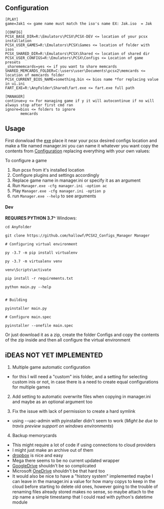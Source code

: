 ## Configuration

```
[PLAY]
game=Jak1 <= game name must match the iso's name EX: Jak.iso  = Jak

[CONFIG]
PCSX_BASE_DIR=R:\Emulators\PCSX\PCSX-DEV <= location of your pcsx installation
PCSX_USER_GAMES=R:\Emulators\PCSX\Games <= location of folder with isos
PCSX_SHARED_DIR=R:\Emulators\PCSX\Shared <= location of shared dir
PCSX_USER_CONFIGS=R:\Emulators\PCSX\Configs <= Location of game presets
_sharememcards=yes <= if you want to share memcards
SHARED_MEMCARDS_FOLDER=C:\users\user\Documents\pcsx2\memcards <= location of memcards folder
PCSX_CURRENT_BIOS_NAME=something.bin <= bios name *for replacing value in ui.ini
FART_EXE=R:\AnyFolder\Shared\fart.exe <= fart.exe full path

[MANAGER]
continue=y <= For managing game if y it will autocontinue if no will always stop after first cmd ran
ignore=bios <= folders to ignore
       memcards
```

## Usage

First donwload the [exe](https://github.com/hallowf/PCSX2_Configs_Manager/releases) place it near your pcsx desired configs location
and make a file named manager.ini you can name it whatever you want copy the contents from [Configuration](#configuration)
replacing everything with your own values:


To configure a game
1. Run pcsx from it's installed location
2. Configure plugins and settings accordingly
3. Replace game name in manager.ini or specify it as an argument
4. Run `Manager.exe -cfg manager.ini -option ac`
5. Play `Manager.exe -cfg manager.ini -option p`
6. run `Manager.exe --help` to see arguments

#### Dev
**REQUIRES PYTHON 3.7^**
Windows:

```
cd AnyFolder

git clone https://github.com/hallowf/PCSX2_Configs_Manager Manager

# Configuring virtual environment

py -3.7 -m pip install virtualenv

py -3.7 -m virtualenv venv

venv\Scripts\activate

pip install -r requirements.txt

python main.py --help


# Building

pyinstaller main.py

# Configure main.spec

pyinstaller --onefile main.spec

```

Or just download it as a zip, create the folder Configs and copy the contents of the zip inside
and then all configure the virtual environment

## iDEAS NOT YET IMPLEMENTED

1. Multiple game automatic configuration
* for this I will need a "custom" inis folder, and a setting for selecting custom inis or not,
in case there is a need to create equal configurations for multiple games

2. Add setting to automatic overwrite files when copying in manager.ini and maybe as an optional argument too

3. Fix the issue with lack of permission to create a hard symlink
* using --uac-admin with pyinstaller didn't seem to work (*Might be due to travis preview support on windows environments*)

4. Backup memorycards
* This might require a lot of code if using connections to cloud providers
* I might just make an archive out of them
* [dropbox](https://github.com/dropbox/dropbox-sdk-python) is nice and easy
* Mega there seems to be no current updated wrapper
* [GoogleDrive](https://developers.google.com/drive/api/v3/quickstart/python) shouldn't be so complicated
* Microsoft [OneDrive](https://github.com/OneDrive/onedrive-sdk-python) shouldn't be that hard too
* It would also be nice to have a "history system" implemented maybe I can leave in the manager.ini a value
for how many copys to keep in the cloud before starting to delete old ones,
however going to the trouble of renaming files already stored makes no sense,
so maybe attach to the zip name a simple timestamp that I could read with python's
datetime module
